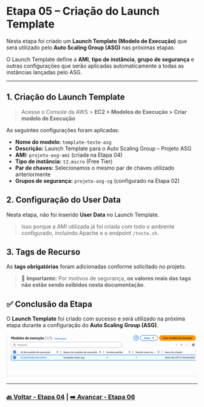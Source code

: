 # Etapa 05 – Criação do Launch Template

Nesta etapa foi criado um **Launch Template (Modelo de Execução)** que será utilizado pelo **Auto Scaling Group (ASG)** nas próximas etapas.

O Launch Template define a **AMI**, **tipo de instância**, **grupo de segurança** e outras configurações que serão aplicadas automaticamente a todas as instâncias lançadas pelo ASG.

---

## 1. Criação do Launch Template

>Acesse o Console da AWS > **EC2 > Modelos de Execução > Criar modelo de Execução**

As seguintes configurações foram aplicadas:

- **Nome do modelo:** `template-teste-asg`
- **Descrição:** Launch Template para o Auto Scaling Group – Projeto ASG
- **AMI:** `projeto-asg-ami` (criada na Etapa 04)
- **Tipo de instância:** `t2.micro` (Free Tier)
- **Par de chaves:** Selecionamos o mesmo par de chaves utilizado anteriormente
- **Grupos de segurança:** `projeto-asg-sg` (configurado na Etapa 02)

## 2. Configuração do User Data

Nesta etapa, não foi inserido **User Data** no Launch Template.

>Isso porque a AMI utilizada já foi criada com todo o ambiente configurado, incluindo Apache e o endpoint `/teste.sh`.

## 3. Tags de Recurso

As **tags obrigatórias** foram adicionadas conforme solicitado no projeto.

> 🔐 **Importante:** Por motivos de segurança, **os valores reais das tags não estão sendo exibidos nesta documentação**.

## ✅ Conclusão da Etapa

O **Launch Template** foi criado com sucesso e será utilizado na próxima etapa durante a configuração do **Auto Scaling Group (ASG)**.

![Print da Tela de criação do Launch Template](img/05-etapa5-launch-template.png)

---

### **[🔙 Voltar - Etapa 04](etapa-04-criacao-ami.md) | [➡️ Avançar - Etapa 06](etapa-06-auto-scaling-group.md)**